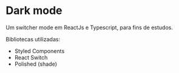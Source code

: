 # Dark mode

Um switcher mode em ReactJs e Typescript, para fins de estudos.

Bibliotecas utilizadas:
 * Styled Components
 * React Switch
 * Polished (shade)
 
